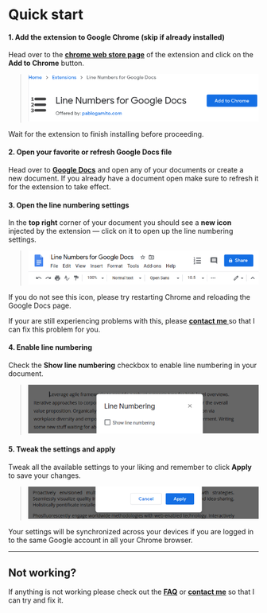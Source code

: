 # Quick start

#### 1. Add the extension to Google Chrome (skip if already installed)

Head over to the **[chrome web store page](https://chrome.google.com/webstore/detail/line-numbers-for-google-d/mblodabbcapnkgcfnddfpfaamjckjlik)** of the extension and click on the **Add to Chrome** button.

> [![Line Numbers for Google Docs Chrome Web Store](_media/quickstart-chrome-webstore.png)](https://chrome.google.com/webstore/detail/line-numbers-for-google-d/mblodabbcapnkgcfnddfpfaamjckjlik)

Wait for the extension to finish installing before proceeding.

#### 2. Open your favorite or refresh Google Docs file

Head over to **[Google Docs](https://docs.google.com/)** and open any of your documents or create a new document. If you already have a document open make sure to refresh it for the extension to take effect.

#### 3. Open the line numbering settings

In the **top right** corner of your document you should see a **new icon** injected by the extension — click on it to open up the line numbering settings.

> ![Line Numbers for Google Docs Tool Bar](_media/quickstart-docs-tool-bar.png)

If you do not see this icon, please try restarting Chrome and reloading the Google Docs page.

If your are still experiencing problems with this, please **[contact me ](contact.md)** so that I can fix this problem for you.

#### 4. Enable line numbering

Check the **Show line numbering** checkbox to enable line numbering in your document.

> ![Line Numbers for Google Docs Enable Checkbox](_media/quickstart-enable-numbering.png)

#### 5. Tweak the settings and apply

Tweak all the available settings to your liking and remember to click **Apply** to save your changes.

> ![Line Numbers for Google Docs Apply Settings](_media/quickstart-apply-settings.png)

Your settings will be synchronized across your devices if you are logged in to the same Google account in all your Chrome browser.

--------------------------------------------------------------------------------

## Not working?

If anything is not working please check out the **[FAQ](faq.md)** or **[contact me](contact.md)** so that I can try and fix it.